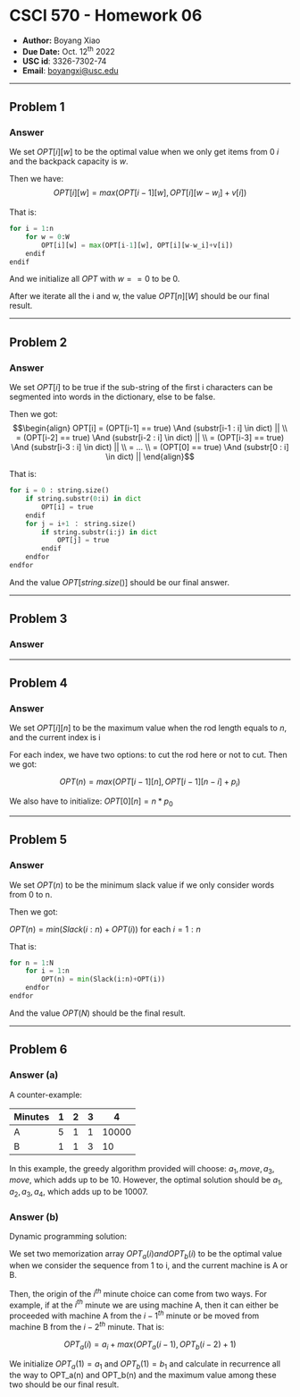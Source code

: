 # CSCI 570 - Homework 06

- **Author:** Boyang Xiao
- **Due Date:** Oct. 12<sup>th</sup> 2022
- **USC id**: 3326-7302-74
- **Email**: <a href="mailto:boyangxi@usc.edu">boyangxi@usc.edu</a>

--- 

## Problem 1

### Answer

We set $OPT[i][w]$ to be the optimal value when we only get items from $0~i$ and the backpack capacity is $w$.

Then we have:$$OPT[i][w] = max(OPT[i-1][w], OPT[i][w-w_i]+v[i])$$

That is:

```python
for i = 1:n
    for w = 0:W
        OPT[i][w] = max(OPT[i-1][w], OPT[i][w-w_i]+v[i])
    endif
endif
```

And we initialize all $OPT$ with $w == 0$ to be 0.

After we iterate all the i and w, the value $OPT[n][W]$ should be our final result.

---

## Problem 2

### Answer

We set $OPT[i]$ to be true if the sub-string of the first i characters can be segmented into words in the dictionary, else to be false.

Then we got: $$\begin{align}
    OPT[i] = (OPT[i-1] == true) \And (substr[i-1 : i] \in dict) || \\ 
    = (OPT[i-2] == true) \And (substr[i-2 : i] \in dict) || \\
    = (OPT[i-3] == true) \And (substr[i-3 : i] \in dict) || \\
    = ...                                                    \\
    = (OPT[0] == true) \And (substr[0 : i] \in dict) ||
\end{align}$$ 

That is:

```python
for i = 0 : string.size()
    if string.substr(0:i) in dict
        OPT[i] = true
    endif
    for j = i+1 ： string.size()
        if string.substr(i:j) in dict
            OPT[j] = true
        endif
    endfor
endfor
```

And the value $OPT[string.size()]$ should be our final answer.

---

## Problem 3

### Answer

---

## Problem 4

### Answer

We set $OPT[i][n]$ to be the maximum value when the rod length equals to $n$, and the current index is i

For each index, we have two options: to cut the rod here or not to cut. Then we got:

$$OPT(n) = max(OPT[i-1][n], OPT[i-1][n-i]+p_i)$$

We also have to initialize: $OPT[0][n] = n*p_0$

---

## Problem 5

### Answer

We set $OPT(n)$ to be the minimum slack value if we only consider words from 0 to n.

Then we got:

$OPT(n) = min(Slack(i:n)+OPT(i))$ for each $i = 1:n$

That is:

```python
for n = 1:N
    for i = 1:n
        OPT(n) = min(Slack(i:n)+OPT(i))
    endfor
endfor
```

And the value $OPT(N)$ should be the final result.

---


## Problem 6

### Answer (a)

A counter-example:

|Minutes| 1|2|3|4|
|---|---|---|---|---|
|A|5|1|1|10000|
|B|1|1|3|10|

In this example, the greedy algorithm provided will choose: $a_1, move, a_3, move$, which adds up to be 10. However, the optimal solution should be $a_1, a_2, a_3, a_4$, which adds up to be 10007.

### Answer (b)

Dynamic programming solution:

We set two memorization array $OPT_a(i) and OPT_b(i)$ to be the optimal value when we consider the sequence from 1 to i, and the current machine is A or B.

Then, the origin of the $i^{th}$ minute choice can come from two ways. For example, if at the $i^{th}$ minute we are using machine A, then it can either be proceeded with machine A from the ${i-1}^{th}$ minute or be moved from machine B from the ${i-2}^{th}$ minute. That is:

$$OPT_a(i) = a_i + max(OPT_a(i-1), OPT_b(i-2)+1)$$

We initialize $OPT_a(1) = a_1$ and $OPT_b(1) = b_1$ and calculate in recurrence all the way to OPT_a(n) and OPT_b(n) and the maximum value among these two should be our final result.